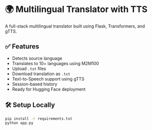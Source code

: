 # 🌍 Multilingual Translator with TTS

A full-stack multilingual translator built using Flask, Transformers, and gTTS.

## ✅ Features
- Detects source language
- Translates to 10+ languages using M2M100
- Upload `.txt` files
- Download translation as `.txt`
- Text-to-Speech support using gTTS
- Session-based history
- Ready for Hugging Face deployment

## 🛠 Setup Locally

```bash
pip install -r requirements.txt
python app.py
